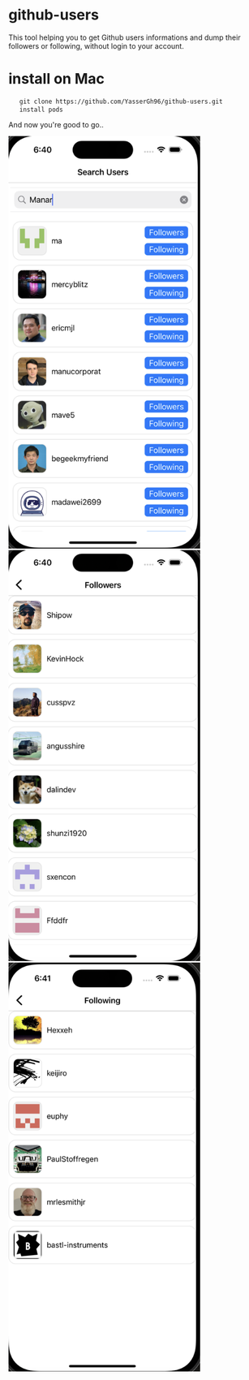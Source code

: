 # github-users

This tool helping you to get Github users informations and dump their followers or following, without login to your account.


# install on Mac
```
   git clone https://github.com/YasserGh96/github-users.git
   install pods
```
And now you're good to go..

<img src="Images/Index.png" alt="Index Page" title="Index Page" style="max-width: 75%;">

<img src="Images/Followers.png" alt="Followers Page" title="Followers Page" style="max-width: 75%;">

<img src="Images/Following.png" alt="Followings Page" title="Following Page" style="max-width: 75%;">
